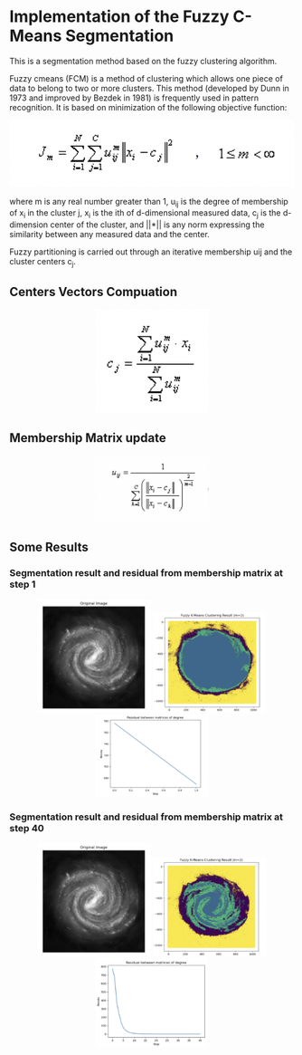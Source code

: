 # Implementation of the Fuzzy C-Means Segmentation
This is a segmentation method based on the fuzzy clustering algorithm.

Fuzzy cmeans (FCM) is a method of clustering which allows one piece of data to belong to two or more clusters. This method (developed by Dunn in 1973 and improved by Bezdek in 1981) is frequently used in pattern recognition. It is based on minimization of the following objective function:

<p align="center">
  <img src="https://github.com/tiserge2/fuzzy-clustering/blob/main/figures/objective_function.png?raw=true" width="600" />
</p>

where m is any real number greater than 1, u<sub>ij</sub> is the degree of membership of x<sub>i</sub> in the cluster j, x<sub>i</sub> is the ith of d-dimensional measured data, c<sub>j</sub> is the d-dimension center of the cluster, and ||*|| is any norm expressing the similarity between any measured data and the center.

Fuzzy partitioning is carried out through an iterative membership uij and the cluster centers c<sub>j</sub>.

## Centers Vectors Compuation

<p align="center">
  <img src="https://github.com/tiserge2/fuzzy-clustering/blob/main/figures/centers_compute.png?raw=true" width="200" />
</p>

## Membership Matrix update

<p align="center">
  <img src="https://github.com/tiserge2/fuzzy-clustering/blob/main/figures/membership_update.png?raw=true" width="200" />
</p>


## Some Results 

### Segmentation result and residual from membership matrix at step 1

<p align="center">
  <img src="https://github.com/tiserge2/fuzzy-clustering/blob/main/figures/original.png?raw=true" width="200" />
  <img src="https://github.com/tiserge2/fuzzy-clustering/blob/main/figures/segmentation_step_1.png?raw=true" width="200" />
  <img src="https://github.com/tiserge2/fuzzy-clustering/blob/main/figures/residual_step_1.png?raw=true" width="200" />
</p>

### Segmentation result and residual from membership matrix at step 40

<p align="center">
  <img src="https://github.com/tiserge2/fuzzy-clustering/blob/main/figures/original.png?raw=true" width="200" />
  <img src="https://github.com/tiserge2/fuzzy-clustering/blob/main/figures/segmentation_step_40.png?raw=true" width="200" />
  <img src="https://github.com/tiserge2/fuzzy-clustering/blob/main/figures/residual_step_40.png?raw=true" width="200" />
</p>
